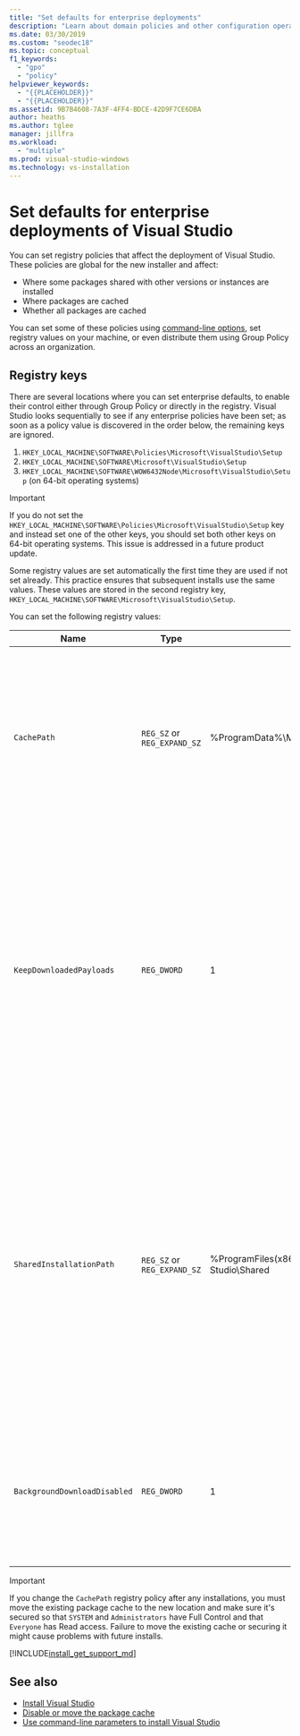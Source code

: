```yaml
---
title: "Set defaults for enterprise deployments"
description: "Learn about domain policies and other configuration operations for enterprise deployments of Visual Studio."
ms.date: 03/30/2019
ms.custom: "seodec18"
ms.topic: conceptual
f1_keywords:
  - "gpo"
  - "policy"
helpviewer_keywords:
  - "{{PLACEHOLDER}}"
  - "{{PLACEHOLDER}}"
ms.assetid: 9B7B4608-7A3F-4FF4-BDCE-42D9F7CE6DBA
author: heaths
ms.author: tglee
manager: jillfra
ms.workload:
  - "multiple"
ms.prod: visual-studio-windows
ms.technology: vs-installation
---
```

# Set defaults for enterprise deployments of Visual Studio

You can set registry policies that affect the deployment of Visual Studio. These policies are global for the new installer and affect:

- Where some packages shared with other versions or instances are installed
- Where packages are cached
- Whether all packages are cached

You can set some of these policies using [command-line options](use-command-line-parameters-to-install-visual-studio.md), set registry values on your machine, or even distribute them using Group Policy across an organization.

## Registry keys

There are several locations where you can set enterprise defaults, to enable their control either through Group Policy or directly in the registry. Visual Studio looks sequentially to see if any enterprise policies have been set; as soon as a policy value is discovered in the order below, the remaining keys are ignored.

1. `HKEY_LOCAL_MACHINE\SOFTWARE\Policies\Microsoft\VisualStudio\Setup`
2. `HKEY_LOCAL_MACHINE\SOFTWARE\Microsoft\VisualStudio\Setup`
3. `HKEY_LOCAL_MACHINE\SOFTWARE\WOW6432Node\Microsoft\VisualStudio\Setup` (on 64-bit operating systems)

> [!IMPORTANT]
> If you do not set the `HKEY_LOCAL_MACHINE\SOFTWARE\Policies\Microsoft\VisualStudio\Setup` key and instead set one of the other keys, you should set both other keys on 64-bit operating systems. This issue is addressed in a future product update.

Some registry values are set automatically the first time they are used if not set already. This practice ensures that subsequent installs use the same values. These values are stored in the second registry key, `HKEY_LOCAL_MACHINE\SOFTWARE\Microsoft\VisualStudio\Setup`.

You can set the following registry values:

| **Name** | **Type** | **Default** | **Description** |
| -------- | -------- | ----------- | --------------- |
| `CachePath` | `REG_SZ` or `REG_EXPAND_SZ` | %ProgramData%\Microsoft\VisualStudio\Packages | The directory where package manifests and, optionally, payloads are stored. For more information, see the [Disable or move the package cache](disable-or-move-the-package-cache.md) page. |
| `KeepDownloadedPayloads` | `REG_DWORD` | 1 | Keep package payloads even after they are installed. You can change the value anytime. Disabling the policy removes any cached package payloads for the instance you repair or modify. For more information, see the [Disable or move the package cache](disable-or-move-the-package-cache.md) page. |
| `SharedInstallationPath` | `REG_SZ` or `REG_EXPAND_SZ` | %ProgramFiles(x86)%\Microsoft Visual Studio\Shared | The directory where some packages shared across versions of instances of Visual Studio are installed. You can change the value any time, but it will only affect future installs. Any products already installed to the old location must not be moved or they might not function correctly. |
| `BackgroundDownloadDisabled` |`REG_DWORD` | 1 | Prevent setup from downloading updates automatically for all installed Visual Studio products. You can change the value anytime. |

> [!IMPORTANT]
> If you change the `CachePath` registry policy after any installations, you must move the existing package cache to the new location and make sure it's secured so that `SYSTEM` and `Administrators` have Full Control and that `Everyone` has Read access.
> Failure to move the existing cache or securing it might cause problems with future installs.

[!INCLUDE[install_get_support_md](includes/install_get_support_md.md)]

## See also

- [Install Visual Studio](install-visual-studio.md)
- [Disable or move the package cache](disable-or-move-the-package-cache.md)
- [Use command-line parameters to install Visual Studio](use-command-line-parameters-to-install-visual-studio.md)
